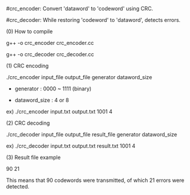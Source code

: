 #crc_encoder: Convert 'dataword' to 'codeword' using CRC.

#crc_decoder: While restoring 'codeword' to 'dataword', detects errors.

(0) How to compile

g++ -o crc_encoder crc_encoder.cc

g++ -o crc_decoder crc_decoder.cc


(1) CRC encoding

./crc_encoder input_file output_file generator dataword_size 

* generator : 0000 ~ 1111 (binary)

* dataword_size : 4 or 8

ex) ./crc_encoder input.txt output.txt 1001 4


(2) CRC decoding

./crc_decoder input_file output_file result_file generator dataword_size

ex) ./crc_decoder input.txt output.txt result.txt 1001 4


(3) Result file example

90 21

This means that 90 codewords were transmitted, of which 21 errors were detected.
